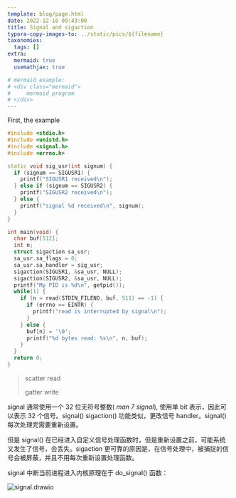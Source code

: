 ```yaml
---
template: blog/page.html
date: 2022-12-16 09:43:00
title: Signal and sigaction
typora-copy-images-to: ../static/pics/${filename}
taxonomies:
  tags: []
extra:
  mermaid: true
  usemathjax: true

# mermaid example: 
# <div class="mermaid">
#     mermaid program
# </div>
---
```




First, the example

```cpp
#include <stdio.h>
#include <unistd.h>
#include <signal.h>
#include <errno.h>

static void sig_usr(int signum) {
  if (signum == SIGUSR1) {
    printf("SIGUSR1 received\n");
  } else if (signum == SIGUSR2) {
    printf("SIGUSR2 received\n");
  } else {
    printf("signal %d received\n", signum);
  }
}

int main(void) {
  char buf[512];
  int n;
  struct sigaction sa_usr;
  sa_usr.sa_flags = 0;
  sa_usr.sa_handler = sig_usr;
  sigaction(SIGUSR1, &sa_usr, NULL);
  sigaction(SIGUSR2, &sa_usr, NULL);
  printf("My PID is %d\n", getpid());
  while(1) {
    if (n = read(STDIN_FILENO, buf, 511) == -1) {
      if (errno == EINTR) {
        printf("read is interrupted by signal\n");
      }
    } else {
      buf[n] = '\0';
      printf("%d bytes read: %s\n", n, buf);
    }
  }
  return 0;
}
```

> scatter read
>
> gatter write

signal 通常使用一个 32 位无符号整数( *man 7 signal*), 使用单 bit 表示，因此可以表示 32 个信号。signal() sigaction() 功能类似，更改信号 handler。signal() 每次处理完需要重新设置。

但是 signal() 在已经进入自定义信号处理函数时，但是重新设置之前，可能系统又发生了信号，会丢失。sigaction 更可靠的原因是，在信号处理中，被捕捉的信号会被屏蔽，并且不用每次重新设置处理函数。

signal 中断当前进程进入内核原理在于 do_signal() 函数：

![signal.drawio](https://wendajiang.github.io/pics/signal_and_sigaction/signal.drawio.png)
